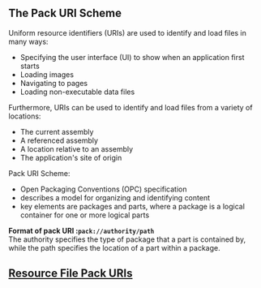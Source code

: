 ## The Pack URI Scheme
Uniform resource identifiers (URIs) are used to identify and load files in many ways:
* Specifying the user interface (UI) to show when an application first starts
* Loading images
* Navigating to pages
* Loading non-executable data files

Furthermore, URIs can be used to identify and load files from a variety of locations:
* The current assembly
* A referenced assembly
* A location relative to an assembly
* The application's site of origin

Pack URI Scheme:
* Open Packaging Conventions (OPC) specification
* describes a model for organizing and identifying content
* key elements are packages and parts, where a package is a logical container for one or more logical parts

**Format of pack URI :`pack://authority/path`**   
The authority specifies the type of package that a part is contained by, while the path specifies the location of a part within a package.


## [Resource File Pack URIs](https://docs.microsoft.com/en-us/dotnet/framework/wpf/app-development/pack-uris-in-wpf#resource-file-pack-uris)
